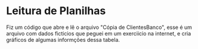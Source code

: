 # Leitura de Planilhas
Fiz um código que abre e lê o arquivo "Cópia de ClientesBanco", esse é um arquivo com dados ficticios que peguei em um exerciicio na internet, e cria gráficos de algumas informções dessa tabela.
